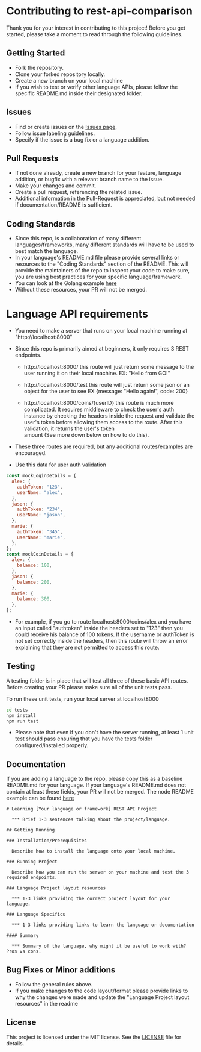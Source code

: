 # Contributing to rest-api-comparison

Thank you for your interest in contributing to this project! Before you get started, please take a moment to read through the following guidelines.

## Getting Started

- Fork the repository.
- Clone your forked repository locally.
- Create a new branch on your local machine
- If you wish to test or verify other language APIs, please follow the specific README.md inside their designated folder.

## Issues

- Find or create issues on the [Issues page](https://github.com/promethean-tech/go-vs-node-api/issues).
- Follow issue labeling guidelines.
- Specify if the issue is a bug fix or a language addition.

## Pull Requests

- If not done already, create a new branch for your feature, language addition, or bugfix with a relevant branch name to the issue.
- Make your changes and commit.
- Create a pull request, referencing the related issue.
- Additional information in the Pull-Request is appreciated, but not needed if documentation/README is sufficient.

## Coding Standards

- Since this repo, is a collaboration of many different languages/frameworks, many different standards will have to be used to best match the language.
- In your language's README.md file please provide several links or resources to the "Coding Standards" section of the README. This will provide the maintainers of the repo to inspect your code to make sure, you are using best practices for your specific language/framework.
- You can look at the Golang example [here](https://github.com/promethean-tech/rest-api-comparison/tree/main/go)
- Without these resources, your PR will not be merged.

# Language API requirements

- You need to make a server that runs on your local machine running at "http://localhost:8000"
- Since this repo is primarily aimed at beginners, it only requires 3 REST endpoints.
  
  
     * http://localhost:8000/
     this route will just return some message to the user running it on their local machine. EX: "Hello from GO!" 
    
     * http://localhost:8000/test
     this route will just return some json or an object for the user to see EX {message: "Hello again!", code: 200}

     * http://localhost:8000/coins/{userID}
     this route is much more complicated. It requires middleware to check the user's auth instance by checking the headers inside the request and validate 
     the user's token before allowing them access to the route. After this validation, it returns the user's token  
     amount (See more down below on how to do this).
  
- These three routes are required, but any additional routes/examples are encouraged.
- Use this data for user auth validation
```javascript
const mockLoginDetails = {
  alex: {
    authToken: "123",
    userName: "alex",
  },
  jason: {
    authToken: "234",
    userName: "jason",
  },
  marie: {
    authToken: "345",
    userName: "marie",
  },
};
const mockCoinDetails = {
  alex: {
    balance: 100,
  },
  jason: {
    balance: 200,
  },
  marie: {
    balance: 300,
  },
};
```

- For example, if you go to route localhost:8000/coins/alex and you have an input called "authtoken" inside the headers set to "123" then you could receive his balance of 100 tokens. If the username or authToken is not set correctly inside the headers, then this route will throw an error  explaining that they are not permitted to access this route.

## Testing 

A testing folder is in place that will test all three of these basic API routes. Before creating your PR please make sure all of the unit tests pass.

To run these unit tests, run your local server at localhost8000

```bash
cd tests
npm install
npm run test
```
- Please note that even if you don't have the server running, at least 1 unit test should pass ensuring that you have the tests folder configured/installed properly.

## Documentation

If you are adding a language to the repo, please copy this as a baseline README.md for your language. If your language's README.md does not contain at least these fields, your PR will not be merged. The node README example can be found [here]()

```
# Learning [Your language or framework] REST API Project

  *** Brief 1-3 sentences talking about the project/language.

## Getting Running

### Installation/Prerequisites

  Describe how to install the language onto your local machine.

### Running Project

  Describe how you can run the server on your machine and test the 3 required endpoints.

### Language Project layout resources

  *** 1-3 links providing the correct project layout for your language.

### Language Specifics
  
  *** 1-3 links providing links to learn the language or documentation

#### Summary

  *** Summary of the language, why might it be useful to work with? Pros vs cons.

```

## Bug Fixes or Minor additions
- Follow the general rules above.
- If you make changes to the code layout/format please provide links to why the changes were made and update the "Language Project layout resources" in the readme

## License

This project is licensed under the MIT license. See the [LICENSE](https://opensource.org/license/mit/) file for details.
